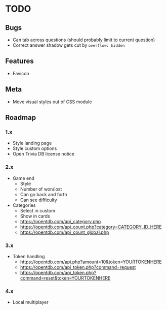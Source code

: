 # TODO

## Bugs

- Can tab across questions (should probably limit to current question)
- Correct answer shadow gets cut by `overflow: hidden`

## Features

- Favicon

## Meta

- Move visual styles out of CSS module

## Roadmap

### 1.x

- Style landing page
- Style custom options
- Open Trivia DB license notice

### 2.x

- Game end
  - Style
  - Number of won/lost
  - Can go back and forth
  - Can see difficulty
- Categories
  - Select in custom
  - Show in cards
  - https://opentdb.com/api_category.php
  - https://opentdb.com/api_count.php?category=CATEGORY_ID_HERE
  - https://opentdb.com/api_count_global.php

### 3.x

- Token handling
  - https://opentdb.com/api.php?amount=10&token=YOURTOKENHERE
  - https://opentdb.com/api_token.php?command=request
  - https://opentdb.com/api_token.php?command=reset&token=YOURTOKENHERE

### 4.x

- Local multiplayer
